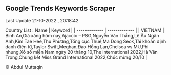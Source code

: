 

## Google Trends Keywords Scraper 
 
Last Update 21-10-2022 , 20:18:42

Country List :
 Name  | Keyword |
| ------------- | ------------- |
| VIETNAM | Bình An,Giá xăng hôm nay,Ajaccio – PSG,Nguyễn Văn Thắng,Lê Âu Ngân Anh,Kim Tae Hee,Thu Phương,Tổng cục Thuế,Ma Dong Seok,Tài khoản định danh điện tử,Taylor Swift,Meghan,Đào Hồng Lan,Chelsea vs MU,Phi nhung,Xổ số miền Nam ngày 20 tháng 10,The international 2022,Hà Văn Trọng,Chung kết Miss Grand International 2022,Chúc mừng 20/10 |



© Abdul Muttaqin 

